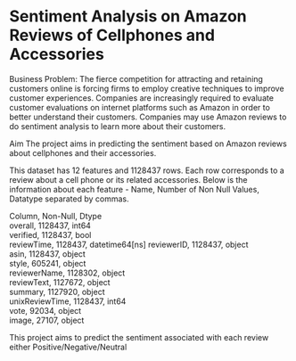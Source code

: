 # Sentiment Analysis on Amazon Reviews of Cellphones and Accessories

Business Problem:
The fierce competition for attracting and retaining customers online is forcing firms to employ creative techniques to improve customer experiences. Companies are increasingly required to evaluate customer evaluations on internet platforms such as Amazon in order to better understand their customers. Companies may use Amazon reviews to do sentiment analysis to learn more about their customers.

Aim
The project aims in predicting the sentiment based on Amazon reviews about cellphones and their accessories.

This dataset has 12 features and 1128437 rows. Each row corresponds to a review about a cell phone or its related accessories.
Below is the information about each feature - Name, Number of Non Null Values, Datatype separated by commas.

Column, Non-Null, Dtype         
overall, 1128437, int64         
verified, 1128437, bool          
reviewTime, 1128437, datetime64[ns]
reviewerID, 1128437, object        
asin, 1128437, object        
style, 605241, object        
reviewerName, 1128302, object        
reviewText, 1127672, object        
summary, 1127920, object        
unixReviewTime, 1128437, int64         
vote, 92034, object        
image, 27107, object        
 
 
 This project aims to predict the sentiment associated with each review either Positive/Negative/Neutral
 





